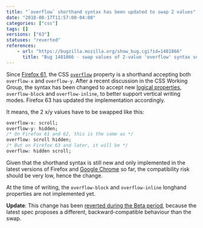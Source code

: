 ```yaml
---
title: "`overflow` shorthand syntax has been updated to swap 2 values"
date: "2018-08-17T11:57:00-04:00"
categories: ["css"]
tags: []
versions: ["63"]
statuses: "reverted"
references:
    - url: "https://bugzilla.mozilla.org/show_bug.cgi?id=1481866"
      title: "Bug 1481866 - swap values of 2-value 'overflow' syntax so block is first and inline is second"
---
```

Since [Firefox 61](https://bugzilla.mozilla.org/show_bug.cgi?id=1453148), the CSS [`overflow`](https://developer.mozilla.org/docs/Web/CSS/overflow) property is a shorthand accepting both `overflow-x` and `overflow-y`. After a recent discussion in the CSS Working Group, the syntax has been changed to accept new [logical properties](https://developer.mozilla.org/docs/Web/CSS/CSS_Logical_Properties), `overflow-block` and `overflow-inline`, to better support vertical writing modes. Firefox 63 has updated the implementation accordingly.

It means, the 2 x/y values have to be swapped like this:

```css
overflow-x: scroll;
overflow-y: hidden;
/* On Firefox 61 and 62, this is the same as */
overflow: scroll hidden;
/* But on Firefox 63 and later, it will be */
overflow: hidden scroll;
```

Given that the shorthand syntax is still new and only implemented in the latest versions of Firefox and [Google Chrome](https://www.chromestatus.com/feature/5090725653905408) so far, the compatibility risk should be very low, hence the change.

At the time of writing, the `overflow-block` and `overflow-inline` longhand properties are not implemented yet.

**Update**: This change has been [reverted during the Beta period](https://bugzilla.mozilla.org/show_bug.cgi?id=1492567), because the latest spec proposes a different, backward-compatible behaviour than the swap.
